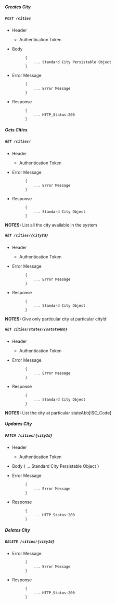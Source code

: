 ##### Creates City

##### `POST /cities`
+ Header
	- Authentication Token


+ Body

            {
                ... Standard City Persistable Object
            }
+ Error Message

			{
				... Error Message
			}              
+ Response

            {
                ... HTTP_Status:200
            }
    

##### Gets Cities           
            
##### `GET /cities/`
+ Header 
	- Authentication Token

+ Error Message

			{
				... Error Message
			}  
+ Response

			{
				... Standard City Object
			}

**NOTES:** List all the city available in the system

##### `GET /cities/{cityId}`
+ Header
	- Authentication Token

+ Error Message

			{
				... Error Message
			}  
+ Response 

			{
				... Standard City Object
			} 

**NOTES:** Give only particular city at particular cityId 


##### `GET cities/states/{satateAbb}`
+ Header
	- Authentication Token

+ Error Message

			{
				... Error Message
			}  
+ Response

            {
                ... Standard City Object
            }
            
**NOTES:** List the city at particular stateAbb[ISO_Code] 




##### Updates City    
       
##### `PATCH /cities/{cityId}`
+ Header
	- Authentication Token

+ Body
			{
				... Standard City Persistable Object
			}
+ Error Message

			{
				... Error Message
			}  
+ Response

            {
                ... HTTP_Status:200
            }
            
            
##### Deletes City    
       
##### `DELETE /cities/{cityId}`
+ Error Message

			{
				... Error Message
			}  
+ Response

			{
				... HTTP_Status:200
			}